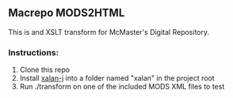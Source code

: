 ## Macrepo MODS2HTML

This is and XSLT transform for McMaster's Digital Repository.

### Instructions:

1. Clone this repo
2. Install [xalan-j](http://xalan.apache.org/old/xalan-j/index.html) into a folder named "xalan" in the project root
3. Run ./transform <filename> on one of the included MODS XML files to test
